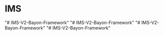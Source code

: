# IMS
"# IMS-V2-Bayon-Framework" 
"# IMS-V2-Bayon-Framework" 
"# IMS-V2-Bayon-Framework" 
"# IMS-V2-Bayon-Framework" 
